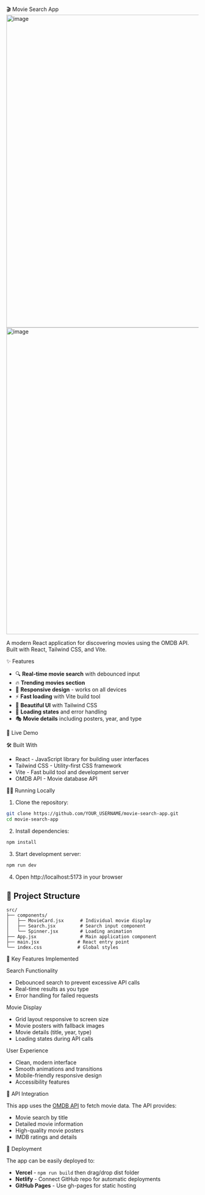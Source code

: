  🎬 Movie Search App
<img width="1452" height="818" alt="image" src="https://github.com/user-attachments/assets/12975d1b-0b60-4499-a29a-523647b0e151" />
<img width="1348" height="802" alt="image" src="https://github.com/user-attachments/assets/9537df92-04ad-4e4b-aed8-2b0f59facb47" />

A modern React application for discovering movies using the OMDB API. Built with React, Tailwind CSS, and Vite.


 ✨ Features

- 🔍 **Real-time movie search** with debounced input
- 🔥 **Trending movies section** 
- 📱 **Responsive design** - works on all devices
- ⚡ **Fast loading** with Vite build tool
- 🎨 **Beautiful UI** with Tailwind CSS
- 🔄 **Loading states** and error handling
- 🎭 **Movie details** including posters, year, and type

 🚀 Live Demo



 🛠️ Built With

- React - JavaScript library for building user interfaces
- Tailwind CSS - Utility-first CSS framework
- Vite - Fast build tool and development server
- OMDB API - Movie database API

🏃‍♂️ Running Locally

1. Clone the repository:
```bash
git clone https://github.com/YOUR_USERNAME/movie-search-app.git
cd movie-search-app
```

2. Install dependencies:
```bash
npm install
```

3. Start development server:
```bash
npm run dev
```

4. Open http://localhost:5173 in your browser

## 📁 Project Structure

```
src/
├── components/
│   ├── MovieCard.jsx      # Individual movie display
│   ├── Search.jsx         # Search input component
│   └── Spinner.jsx        # Loading animation
├── App.jsx                # Main application component
├── main.jsx              # React entry point
└── index.css             # Global styles
```

 🎯 Key Features Implemented

 Search Functionality
- Debounced search to prevent excessive API calls
- Real-time results as you type
- Error handling for failed requests

 Movie Display
- Grid layout responsive to screen size
- Movie posters with fallback images
- Movie details (title, year, type)
- Loading states during API calls

 User Experience
- Clean, modern interface
- Smooth animations and transitions
- Mobile-friendly responsive design
- Accessibility features

 🔧 API Integration

This app uses the [OMDB API](http://www.omdbapi.com/) to fetch movie data. The API provides:
- Movie search by title
- Detailed movie information
- High-quality movie posters
- IMDB ratings and details

 🚀 Deployment

The app can be easily deployed to:
- **Vercel** - `npm run build` then drag/drop dist folder
- **Netlify** - Connect GitHub repo for automatic deployments
- **GitHub Pages** - Use gh-pages for static hosting
